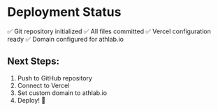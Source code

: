# Deployment Status

✅ Git repository initialized
✅ All files committed
✅ Vercel configuration ready
✅ Domain configured for athlab.io

## Next Steps:
1. Push to GitHub repository
2. Connect to Vercel
3. Set custom domain to athlab.io
4. Deploy! 🚀
